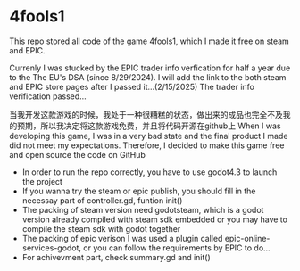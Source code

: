 # 4fools1
This repo stored all code of the game 4fools1, which I made it free on steam and EPIC.

Currenly I was stucked by the EPIC trader info verfication for half a year due to the The EU's DSA (since 8/29/2024).
I will add the link to the both steam and EPIC store pages after I passed it...(2/15/2025)
The trader info verification passed...

当我开发这款游戏的时候，我处于一种很糟糕的状态，做出来的成品也完全不及我的预期，所以我决定将这款游戏免费，并且将代码开源在github上
When I was developing this game, I was in a very bad state and the final product I made did not meet my expectations. Therefore, I decided to make this game free and open source the code on GitHub

- In order to run the repo correctly, you have to use godot4.3 to launch the project 
- If you wanna try the steam or epic publish, you should fill in the necessay part of controller.gd, funtion init()
- The packing of steam version need godotsteam, which is a godot version already compiled with steam sdk embedded or you may have to compile the steam sdk with godot together
- The packing of epic verison I was used a plugin called epic-online-services-godot, or you can follow the requirements by EPIC to do...
- For achivevment part, check summary.gd and init()
